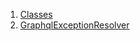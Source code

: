 1.  [Classes](exceptions_graphql_exception_resolver/#classes)
2.  [GraphqlExceptionResolver](exceptions_graphql_exception_resolver/GraphqlExceptionResolver-class.html)
